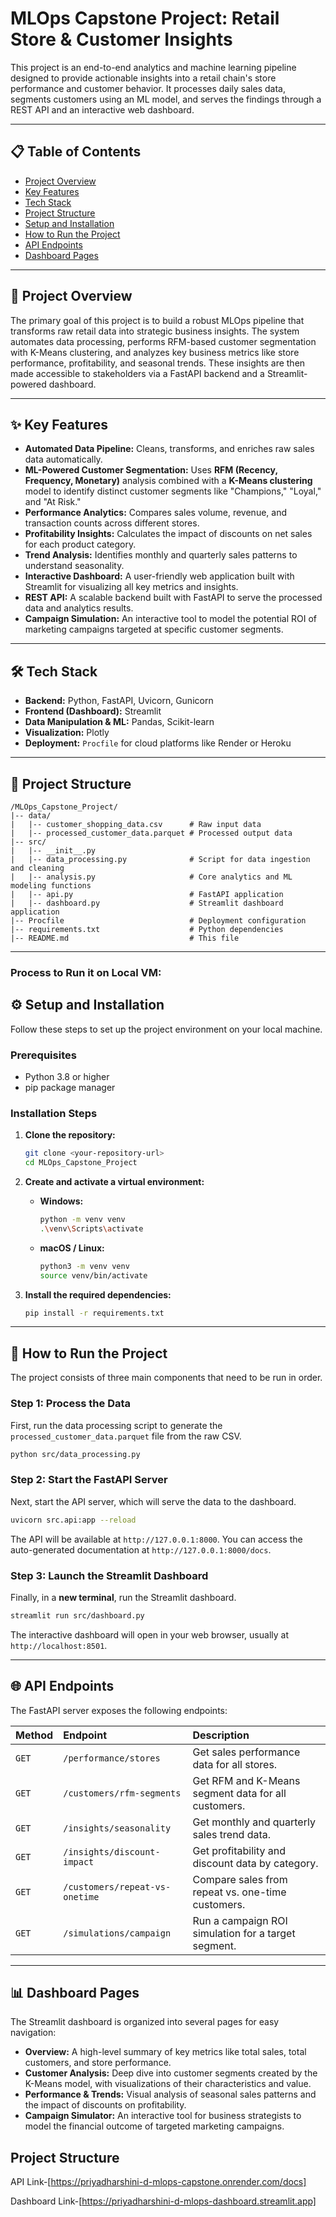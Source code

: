 # MLOps Capstone Project: Retail Store & Customer Insights

This project is an end-to-end analytics and machine learning pipeline designed to provide actionable insights into a retail chain's store performance and customer behavior. It processes daily sales data, segments customers using an ML model, and serves the findings through a REST API and an interactive web dashboard.

---

## 📋 Table of Contents
* [Project Overview](#-project-overview)
* [Key Features](#-key-features)
* [Tech Stack](#-tech-stack)
* [Project Structure](#-project-structure)
* [Setup and Installation](#-setup-and-installation)
* [How to Run the Project](#-how-to-run-the-project)
* [API Endpoints](#-api-endpoints)
* [Dashboard Pages](#-dashboard-pages)

---

## 🎯 Project Overview

The primary goal of this project is to build a robust MLOps pipeline that transforms raw retail data into strategic business insights. The system automates data processing, performs RFM-based customer segmentation with K-Means clustering, and analyzes key business metrics like store performance, profitability, and seasonal trends. These insights are then made accessible to stakeholders via a FastAPI backend and a Streamlit-powered dashboard.



---

## ✨ Key Features

* **Automated Data Pipeline:** Cleans, transforms, and enriches raw sales data automatically.
* **ML-Powered Customer Segmentation:** Uses **RFM (Recency, Frequency, Monetary)** analysis combined with a **K-Means clustering** model to identify distinct customer segments like "Champions," "Loyal," and "At Risk."
* **Performance Analytics:** Compares sales volume, revenue, and transaction counts across different stores.
* **Profitability Insights:** Calculates the impact of discounts on net sales for each product category.
* **Trend Analysis:** Identifies monthly and quarterly sales patterns to understand seasonality.
* **Interactive Dashboard:** A user-friendly web application built with Streamlit for visualizing all key metrics and insights.
* **REST API:** A scalable backend built with FastAPI to serve the processed data and analytics results.
* **Campaign Simulation:** An interactive tool to model the potential ROI of marketing campaigns targeted at specific customer segments.

---

## 🛠️ Tech Stack

* **Backend:** Python, FastAPI, Uvicorn, Gunicorn
* **Frontend (Dashboard):** Streamlit
* **Data Manipulation & ML:** Pandas, Scikit-learn
* **Visualization:** Plotly
* **Deployment:** `Procfile` for cloud platforms like Render or Heroku

---

## 📁 Project Structure

```
/MLOps_Capstone_Project/
|-- data/
|   |-- customer_shopping_data.csv      # Raw input data
|   |-- processed_customer_data.parquet # Processed output data
|-- src/
|   |-- __init__.py
|   |-- data_processing.py              # Script for data ingestion and cleaning
|   |-- analysis.py                     # Core analytics and ML modeling functions
|   |-- api.py                          # FastAPI application
|   |-- dashboard.py                    # Streamlit dashboard application
|-- Procfile                            # Deployment configuration
|-- requirements.txt                    # Python dependencies
|-- README.md                           # This file
```

---
### Process to Run it on Local VM:
## ⚙️ Setup and Installation

Follow these steps to set up the project environment on your local machine.

### Prerequisites
* Python 3.8 or higher
* pip package manager

### Installation Steps
1.  **Clone the repository:**
    ```bash
    git clone <your-repository-url>
    cd MLOps_Capstone_Project
    ```

2.  **Create and activate a virtual environment:**
    * **Windows:**
        ```bash
        python -m venv venv
        .\venv\Scripts\activate
        ```
    * **macOS / Linux:**
        ```bash
        python3 -m venv venv
        source venv/bin/activate
        ```

3.  **Install the required dependencies:**
    ```bash
    pip install -r requirements.txt
    ```

---

## 🚀 How to Run the Project

The project consists of three main components that need to be run in order.

### Step 1: Process the Data
First, run the data processing script to generate the `processed_customer_data.parquet` file from the raw CSV.

```bash
python src/data_processing.py
```

### Step 2: Start the FastAPI Server
Next, start the API server, which will serve the data to the dashboard.

```bash
uvicorn src.api:app --reload
```
The API will be available at `http://127.0.0.1:8000`. You can access the auto-generated documentation at `http://127.0.0.1:8000/docs`.

### Step 3: Launch the Streamlit Dashboard
Finally, in a **new terminal**, run the Streamlit dashboard.

```bash
streamlit run src/dashboard.py
```
The interactive dashboard will open in your web browser, usually at `http://localhost:8501`.

---

## 🌐 API Endpoints

The FastAPI server exposes the following endpoints:

| Method | Endpoint                          | Description                                         |
| :----- | :-------------------------------- | :-------------------------------------------------- |
| `GET`  | `/performance/stores`             | Get sales performance data for all stores.          |
| `GET`  | `/customers/rfm-segments`         | Get RFM and K-Means segment data for all customers. |
| `GET`  | `/insights/seasonality`           | Get monthly and quarterly sales trend data.         |
| `GET`  | `/insights/discount-impact`       | Get profitability and discount data by category.    |
| `GET`  | `/customers/repeat-vs-onetime`    | Compare sales from repeat vs. one-time customers.   |
| `GET`  | `/simulations/campaign`           | Run a campaign ROI simulation for a target segment. |

---

## 📊 Dashboard Pages

The Streamlit dashboard is organized into several pages for easy navigation:

* **Overview:** A high-level summary of key metrics like total sales, total customers, and store performance.
* **Customer Analysis:** Deep dive into customer segments created by the K-Means model, with visualizations of their characteristics and value.
* **Performance & Trends:** Visual analysis of seasonal sales patterns and the impact of discounts on profitability.
* **Campaign Simulator:** An interactive tool for business strategists to model the financial outcome of targeted marketing campaigns.

## Project Structure

API Link-[https://priyadharshini-d-mlops-capstone.onrender.com/docs]

Dashboard Link-[https://priyadharshini-d-mlops-dashboard.streamlit.app]








